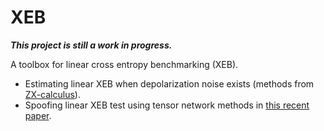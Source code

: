 # XEB

***This project is still a work in progress.***

A toolbox for linear cross entropy benchmarking (XEB).

- Estimating linear XEB when depolarization noise exists (methods from [ZX-calculus](https://quantum-journal.org/papers/q-2021-06-04-466/)).
- Spoofing linear XEB test using tensor network methods in [this recent paper](https://arxiv.org/abs/2112.01657).
